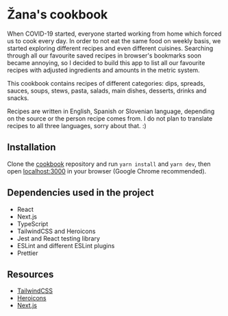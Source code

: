 # Žana's cookbook

When COVID-19 started, everyone started working from home which forced us to cook every day. In order to not eat
the same food on weekly basis, we started exploring different recipes and even different cuisines.
Searching through all our favourite saved recipes in browser's bookmarks soon became annoying, so I decided to build
this app to list all our favourite recipes with adjusted ingredients and amounts in the metric system. 

This cookbook contains recipes of different categories: dips, spreads, sauces, soups, stews, pasta, salads, main dishes,
desserts, drinks and snacks.

Recipes are written in English, Spanish or Slovenian language, depending on the source or the person recipe comes from.
I do not plan to translate recipes to all three languages, sorry about that. :)

## Installation
Clone the [cookbook](https://github.com/flanzana/cookbook) repository and run `yarn install` and `yarn dev`,
then open [localhost:3000](http://localhost:3000) in your browser (Google Chrome recommended).

## Dependencies used in the project
- React
- Next.js
- TypeScript
- TailwindCSS and Heroicons
- Jest and React testing library
- ESLint and different ESLint plugins
- Prettier

## Resources
- [TailwindCSS](https://tailwindcss.com/docs)
- [Heroicons](https://heroicons.com/)
- [Next.js](https://nextjs.org/docs)

